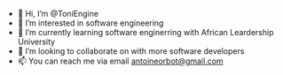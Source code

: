 - 👋 Hi, I’m @ToniEngine
- 👀 I’m interested in software engineering
- 🌱 I’m currently learning software enginerring with African Leardership University
- 💞️ I’m looking to collaborate on with more software developers
- 📫 You can reach me via email antoineorbot@gmail.com

<!---
ToniEngine/ToniEngine is a ✨ special ✨ repository because its `README.md` (this file) appears on your GitHub profile.
You can click the Preview link to take a look at your changes.
--->
